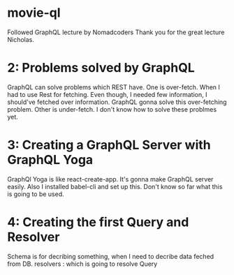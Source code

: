 # movie-ql
Followed GraphQL lecture by Nomadcoders
Thank you for the great lecture Nicholas.

# 2: Problems solved by GraphQL
GraphQL can solve problems which REST have.
One is over-fetch.
When I had to use Rest for fetching.
Even though, I needed few information, I should've fetched over information.
GraphQL gonna solve this over-fetching problem.
Other is under-fetch.
I don't know how to solve these problmes yet.

# 3: Creating a GraphQL Server with GraphQL Yoga
GraphQl Yoga is like react-create-app.
It's gonna make GraphQL server easily.
Also I installed babel-cli and set up this.
Don't know so far what this is going to be used.

# 4: Creating the first Query and Resolver
Schema is for decribing something, when I need to decribe data feched from DB.
resolvers : which is going to resolve Query